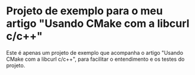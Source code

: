 # Projeto de exemplo para o meu artigo "Usando CMake com a libcurl c/c++"

Este é apenas um projeto de exemplo que acompanha o artigo "Usando CMake com a libcurl c/c++",
para facilitar o entendimento e os testes do projeto.